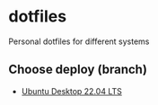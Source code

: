 # dotfiles

Personal dotfiles for different systems

## Choose deploy (branch)

- [Ubuntu Desktop 22.04 LTS](BRANCH_LINK)
